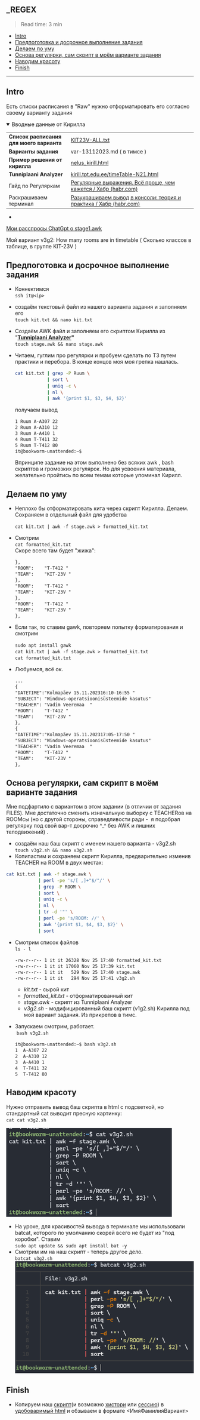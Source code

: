 ## \_REGEX

> Read time: 3 min

- [Intro](#intro)
- [Предпоготовка и досрочное выполнение задания](#предпоготовка-и-досрочное-выполнение-задания)
- [Делаем по уму](#делаем-по-уму)
- [Основа регулярки, сам скрипт в моём варианте задания](#основа-регулярки-сам-скрипт-в-моём-варианте-задания)
- [Наводим красоту](#наводим-красоту)
- [Finish](#finish)

* * *

## Intro

Есть списки расписания в "Raw" нужно отформатировать его согласно своему варианту задания

<details open><summary>Вводные данные от Кирилла</summary>

|     |     |
| --- | --- |
| **Список расписания**  <br>**для моего варианта** | [KIT23V-ALL.txt](_resources/KIT23V-ALL.txt) |
| **Варианты задания** | var-13112023.md ( в тимсе ) |
| **Пример решения от кирилла** | [nelus\_kirill.html](_resources/nelus_kirill.html) |
| **Tunniplaani Analyzer** | [kirill.tpt.edu.ee/timeTable-N21.html](http://kirill.tpt.edu.ee/timeTable-N21.html) |
| Гайд по Регуляркам | [Регулярные выражения. Всё проще, чем кажется / Хабр (habr.com)](https://habr.com/ru/articles/567106/) |
| Раскрашиваем терминал | [Разукрашиваем вывод в консоли: теория и практика / Хабр (habr.com)](https://habr.com/ru/companies/macloud/articles/558316/) |

</details>

-
[Мои расспросы ChatGpt о stage1.awk](aboutScripts.md)

Мой вариант v3g2: How many rooms are in timetable ( Сколько классов в таблице, в группе KIT-23V )

## Предпоготовка и досрочное выполнение задания

- Коннектимся  
    `ssh it@<ip>`
    
- создаём текстовый файл из нашего варианта задания и заполняем его  
    `touch kit.txt && nano kit.txt`
    
- Создаём AWK файл и заполняем его скриптом Кирилла из "**[Tunniplaani Analyzer](http://kirill.tpt.edu.ee/timeTable-N21.html)"**  
    `touch stage.awk && nano stage.awk`
    
- Читаем, гуглим про регулярки и пробуем сделать по ТЗ путем практики и перебора. В конце концов моя моя грепка нашлась.
    
    ```bash
    cat kit.txt | grep -P Ruum \
                | sort \
                | uniq -c \
                | nl \
                | awk '{print $1, $3, $4, $2}'
    ```
    
    получаем вывод
    
    ```text
    1 Ruum A-A307 22
    2 Ruum A-A310 12
    3 Ruum A-A410 1
    4 Ruum T-T411 32
    5 Ruum T-T412 80
    it@bookworm-unattended:~$
    ```
    
    Впринципе задание на этом выполнено без всяких awk , bash скриптов и громозких регулярок. Но для усвоения материала, желательно пройтись по всем темам которые упоминал Кирилл.
    

## Делаем по уму

- Неплохо бы отформатировать кита через скрипт Кирилла. Делаем. Сохраняем в отдельный файл для удобства
    
    `cat kit.txt | awk -f stage.awk > formatted_kit.txt`
    
- Cмотрим  
    `cat formatted_kit.txt`  
    Скоре всего там будет "жижа":
    
    ```text
    },
    "ROOM":    "T-T412 "
    "TEAM":    "KIT-23V "
    },
    "ROOM":    "T-T412 "
    "TEAM":    "KIT-23V "
    },
    "ROOM":    "T-T412 "
    "TEAM":    "KIT-23V "
    },
    ```
    
- Если так, то ставим gawk, повторяем попытку форматирования и смотрим
    
    `sudo apt install gawk`  
    `cat kit.txt | awk -f stage.awk > formatted_kit.txt`  
    `cat formatted_kit.txt`
    
- Любуемся, всё ок.
    
    ```text
    ...
    {
    "DATETIME":"Kolmapäev 15.11.202316:10-16:55 "
    "SUBJECT": "Windows-operatsioonisüsteemide kasutus"
    "TEACHER": "Vadim Veeremaa  "
    "ROOM":    "T-T412 "
    "TEAM":    "KIT-23V "
    },
    {
    "DATETIME":"Kolmapäev 15.11.202317:05-17:50 "
    "SUBJECT": "Windows-operatsioonisüsteemide kasutus"
    "TEACHER": "Vadim Veeremaa  "
    "ROOM":    "T-T412 "
    "TEAM":    "KIT-23V "
    },
    ```
    

## Основа регулярки, сам скрипт в моём варианте задания

Мне подфартило с вариантом в этом задании (в отличии от задания FILES). Мне достаточно сменить изначальную выборку с TEACHERов на ROOMсы (но с другой стороны, справедливости ради -  я подобрал регулярку под свой вар-т досрочно ^\_^ без AWK и лишних телодвижений) .

- создаём наш баш скрипт с именем нашего варианта - v3g2.sh  
    `touch v3g2.sh && nano v3g2.sh`
- Копипастим и сохраняем скрипт Кирилла, предварительно изменив TEACHER на ROOM в двух местах:

```bash
cat kit.txt | awk -f stage.awk \
            | perl -pe 's/[ ,]+"$/"/' \
            | grep -P ROOM \
            | sort \
            | uniq -c \
            | nl \
            | tr -d '"' \
            | perl -pe 's/ROOM: //' \
            | awk '{print $1, $4, $3, $2}' \
            | sort
```

- Смотрим список файлов  
    `ls - l`
    
    ```text
    -rw-r--r-- 1 it it 26328 Nov 25 17:40 formatted_kit.txt
    -rw-r--r-- 1 it it 17060 Nov 25 17:39 kit.txt
    -rw-r--r-- 1 it it   529 Nov 25 17:40 stage.awk
    -rw-r--r-- 1 it it   294 Nov 25 17:41 v3g2.sh
    ```
    
    - *kit.txt* - сырой кит
    - *formatted\_kit.txt* - отформатированный кит
    - *stage.awk* - скрипт из Tunniplaani Analyzer
    - *v3g2.sh* - модифицированный баш скрипт (v1g2.sh) Кирилла под мой вариант задания. Из прикрепов в тимс.
- Запускаем смотрим, работает.  
     `bash v3g2.sh`
    
    ```text
    it@bookworm-unattended:~$ bash v3g2.sh
    1  A-A307 22
    2  A-A310 12
    3  A-A410 1
    4  T-T411 32
    5  T-T412 80
    ```
    

## Наводим красоту

Нужно отправить вывод баш скрипта в html с подсветкой, но стандартный cat выводит пресную картинку:  
`cat cat v3g2.sh`

![73012f9473b11bf2268ae116ecf81639.png](_resources/73012f9473b11bf2268ae116ecf81639.png)

- На уроке, для красивостей вывода в терминале мы использовали batcat, которого по умолчанию скорей всего не будет из "под коробки". Cтавим  
    `sudo apt update && sudo apt install bat -y`
- Смотрим им на наш скрипт - теперь другое дело.  
    `batcat v3g2.sh`  
    ![a329794ff7d2fcc193c7a19104f7d5b1.png](_resources/a329794ff7d2fcc193c7a19104f7d5b1.png)

## Finish

- Копируем наш [скрипт](_resources/v3g2.sh)(и возможно [хистори](_resources/v3g2_hist.txt) или [сессию](_resources/v3g2_session.html)) в [удобоваримый html](_resources/v3g2_sh.html) и обзываем в формате &lt;ИмяФамилияВариант&gt;
